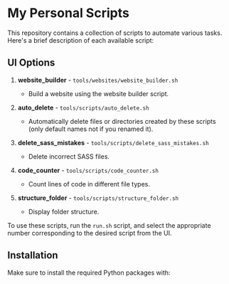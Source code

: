 # My Personal Scripts

This repository contains a collection of scripts to automate various tasks. Here's a brief description of each available script:

## UI Options

1. **website_builder** - `tools/websites/website_builder.sh`
   - Build a website using the website builder script.

2. **auto_delete** - `tools/scripts/auto_delete.sh`
   - Automatically delete files or directories created by these scripts (only default names not if you renamed it).

3. **delete_sass_mistakes** - `tools/scripts/delete_sass_mistakes.sh`
   - Delete incorrect SASS files.

4. **code_counter** - `tools/scripts/code_counter.sh`
   - Count lines of code in different file types.

5. **structure_folder** - `tools/scripts/structure_folder.sh`
   - Display folder structure.

To use these scripts, run the `run.sh` script, and select the appropriate number corresponding to the desired script from the UI.

## Installation

Make sure to install the required Python packages with:
